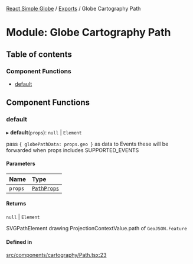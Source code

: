 [React Simple Globe](../README.md) / [Exports](../modules.md) / Globe Cartography Path

# Module: Globe Cartography Path

## Table of contents

### Component Functions

- [default](Globe_Cartography_Path.md#default)

## Component Functions

### default

▸ **default**(`props`): ``null`` \| `Element`

pass `{ globePathData: props.geo }` as data to Events
these will be forwarded when props includes SUPPORTED_EVENTS

#### Parameters

| Name | Type |
| :------ | :------ |
| `props` | [`PathProps`](../interfaces/Globe_Cartography_Types.PathProps.md) |

#### Returns

``null`` \| `Element`

SVGPathElement drawing ProjectionContextValue.path of `GeoJSON.Feature`

#### Defined in

[src/components/cartography/Path.tsx:23](https://github.com/Gaushao/d3-react-globe/blob/0a8a5c1/src/components/cartography/Path.tsx#L23)
